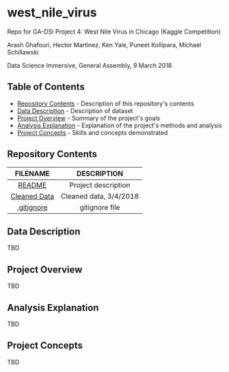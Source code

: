 # west_nile_virus
Repo for GA-DSI Project 4: West Nile Virus in Chicago (Kaggle Competition)

Arash Ghafouri, Hector Martinez, Ken Yale, Puneet Kollipara, Michael Schillawski

Data Science Immersive, General Assembly, 9 March 2018

## Table of Contents

- [Repository Contents](#repository-contents) - Description of this repository's contents
- [Data Description](#data-description) - Description of dataset
- [Project Overview](#project-overview) - Summary of the project's goals
- [Analysis Explanation](#analysis-explanation) - Explanation of the project's methods and analysis
- [Project Concepts](#project-concepts) - Skills and concepts demonstrated

## Repository Contents

| FILENAME |  DESCRIPTION |
|:---------:|:-----------:|
| [README](./README.md) | Project description |
| [Cleaned Data](https://drive.google.com/file/d/1ufkmcXhP1cH5SZWU_jbFxkzuapyRgkjJ/view?usp=sharing) | Cleaned data, 3/4/2018 |
| [.gitignore](./.gitignore) | gitignore file |

## Data Description

TBD

## Project Overview

TBD

## Analysis Explanation

TBD

## Project Concepts

TBD

